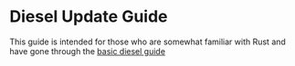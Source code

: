 # Diesel Update Guide

This guide is intended for those who are somewhat familiar with Rust and have gone through the [basic diesel guide](http://diesel.rs/guides/getting-started/)